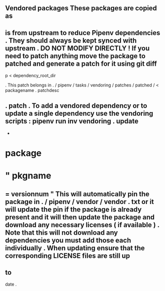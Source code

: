 #
Vendored
packages
These
packages
are
copied
as
-
is
from
upstream
to
reduce
Pipenv
dependencies
.
They
should
always
be
kept
synced
with
upstream
.
DO
NOT
MODIFY
DIRECTLY
!
If
you
need
to
patch
anything
move
the
package
to
patched
and
generate
a
patch
for
it
using
git
diff
-
p
<
dependency_root_dir
>
.
This
patch
belongs
in
.
/
pipenv
/
tasks
/
vendoring
/
patches
/
patched
/
<
packagename
.
patchdesc
>
.
patch
.
To
add
a
vendored
dependency
or
to
update
a
single
dependency
use
the
vendoring
scripts
:
pipenv
run
inv
vendoring
.
update
-
-
package
=
"
pkgname
=
=
versionnum
"
This
will
automatically
pin
the
package
in
.
/
pipenv
/
vendor
/
vendor
.
txt
or
it
will
update
the
pin
if
the
package
is
already
present
and
it
will
then
update
the
package
and
download
any
necessary
licenses
(
if
available
)
.
Note
that
this
will
not
download
any
dependencies
you
must
add
those
each
individually
.
When
updating
ensure
that
the
corresponding
LICENSE
files
are
still
up
-
to
-
date
.
